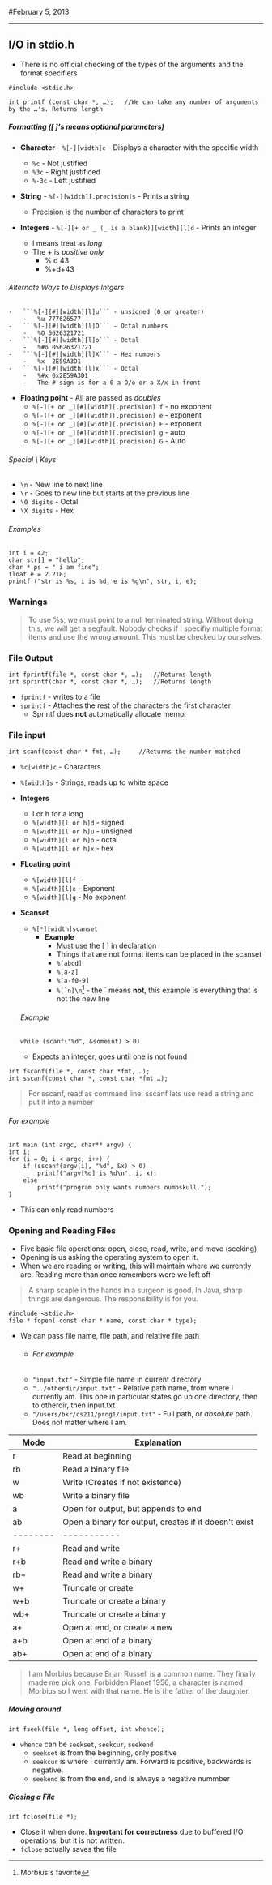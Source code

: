 #February 5, 2013
***
## I/O in stdio.h
-	There is no official checking of the types of the arguments and the format specifiers

```
#include <stdio.h>

int printf (const char *, …);	//We can take any number of arguments by the …'s. Returns length

```
##### Formatting ([ ]'s means optional parameters)
-	**Character** - ```%[-][width]c``` - Displays a character with the specific width
	*	```%c```	-	Not justified
	*	```%3c```	-	Right justificed
	*	```%-3c```	-	Left justified

-	**String** -  ```%[-][width][.precision]s``` - Prints a string 
	-	Precision is the number of characters to print
-	**Integers** - ```%[-][+ or _ (_ is a blank)][width][l]d``` - Prints an integer
	-	l means treat as *long*
	-	The + is *positive only*
		*	% d 43
		*	%+d+43
###### 	Alternate Ways to Displays Intgers
	-	```%[-][#][width][l]u``` - unsigned (0 or greater)
		-	%u 777626577
	-	```%[-][#][width][l]O``` - Octal numbers
		-	%O 5626321721
	-	```%[-][#][width][l]o``` - Octal
		-	%#o 05626321721
	-	```%[-][#][width][l]X``` - Hex numbers
		-	%x	2E59A3D1
	-	```%[-][#][width][l]x``` - Octal
		-	%#x 0x2E59A3D1
		-	The # sign is for a 0 a O/o or a X/x in front
-	**Floating point** - All are passed as *doubles*
	-	```%[-][+ or _][#][width][.precision] f``` - no exponent
	-	```%[-][+ or _][#][width][.precision] e``` - exponent
	-	```%[-][+ or _][#][width][.precision] E``` - exponent
	-	```%[-][+ or _][#][width][.precision] g``` - auto
	-	```%[-][+ or _][#][width][.precision] G``` - Auto

###### Special \ Keys
-	```\n``` - New line to next line
-	```\r``` - Goes to new line but starts at the previous line
-	```\0 digits``` - Octal
-	```\X digits``` - Hex

###### Examples
```
int i = 42;
char str[] = "hello";
char * ps = " i am fine";
float e = 2.218;
printf ("str is %s, i is %d, e is %g\n", str, i, e);
```


### Warnings
>	To use %s, we must point to a null terminated string. Without doing this, we will get a segfault. Nobody checks if I specifiy multiple format items and use the wrong amount. This must be checked by ourselves.


### File Output
```
int fprintf(file *, const char *, …);	//Returns length
int sprintf(char *, const char *, …);	//Returns length
```
-	```fprintf``` - writes to a file
-	```sprintf``` - Attaches the rest of the characters the first character
	-	Sprintf does **not** automatically allocate memor


### File input
```
int scanf(const char * fmt, …);		//Returns the number matched
```
-	```%c[width]c```	- Characters
-	```%[width]s```	-	Strings, reads up to white space
-	**Integers**
	-	l or h for a long
	-	```%[width][l or h]d``` - signed
	-	```%[width][l or h]u``` - unsigned
	-	```%[width][l or h]o``` - octal
	-	```%[width][l or h]x``` - hex
-	**FLoating point**
	-	```%[width][l]f``` - 
	-	```%[width][l]e``` - Exponent
	-	```%[width][l]g``` - No exponent
-	**Scanset**
	-	```%[*][width]scanset```
		-	**Example**
			-	Must use  the [ ] in declaration
			-	Things that are not format items can be placed in the scanset
			-	```%[abcd]```
			-	```%[a-z]```
			-	```%[a-f0-9]```
			-	```%[`n]\n```[^1] - the ` means **not**, this example is everything that is not the new line

	###### Example
	```
	while (scanf("%d", &someint) > 0)
	```
	-	Expects an integer, goes until one is not found
	

```
int fscanf(file *, const char *fmt, …);
int sscanf(const char *, const char *fmt …);
```

>	For sscanf, read as command line. sscanf lets use read a string and put it into a number


###### 	For example
	
	
	int main (int argc, char** argv) { 
	int i;
	for (i = 0; i < argc; i++) {
		if (sscanf(argv[i], "%d", &x) > 0)
			printf("argv[%d] is %d\n", i, x);
		else
			printf("program only wants numbers numbskull.");
	}
-	This can only read numbers

### Opening and Reading Files
-	Five basic file operations: open, close, read, write, and move (seeking)
-	Opening is us asking the operating system to open it.
-	When we are reading or writing, this will maintain where we currently are. Reading more than once remembers were we left off

>	A sharp scaple in the hands in a surgeon is good. In Java, sharp things are dangerous. The responsibility is for you.

```
#include <stdio.h>
file * fopen( const char * name, const char * type);
```
-	We can pass file name, file path, and relative file path
	-	###### 	For example	
	-	`"input.txt"` - Simple file name in current directory
	-	`"../otherdir/input.txt"` - Relative path name, from where I currently am. This one in particular states go up one directory, then to otherdir, then input.txt
	-	`"/users/bkr/cs211/prog1/input.txt"` - Full path, or *absolute* path. Does not matter where I am.

Mode	|	Explanation
--------|--------
r		|	Read at beginning
rb		|	Read a binary file
w		|	Write (Creates if not existence)
wb		|	Write a binary file
a		|	Open for output, but appends to end
ab		|	Open a binary for output, creates if it doesn't exist
--------|-----------
r+		|	Read and write
r+b		|	Read and write a binary
rb+		|	Read and write a binary
w+		|	Truncate or create
w+b		|	Truncate or create a binary
wb+		|	Truncate or create a binary
a+		|	Open at end, or create a new
a+b		|	Open at end of a binary
ab+		|	Open at end of a binary

>	I am Morbius because Brian Russell is a common name. They finally made me pick one. Forbidden Planet 1956, a character is named Morbius so I went with that name. He is the father of the daughter.	

##### Moving around

```
int fseek(file *, long offset, int whence);
```
-	`whence` can be `seekset`, `seekcur`, `seekend`
	-	`seekset` is from the beginning, only positive
	-	`seekcur` is where I currently am. Forward is positive, backwards is negative.
	-	`seekend` is from the end, and is always a negative nummber
	
##### Closing a File
```
int fclose(file *);
```
-	Close it when done. **Important for correctness** due to buffered I/O operations, but it is not written. 
-	`fclose` actually saves the file


[^1]: Morbius's favorite
